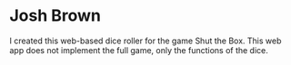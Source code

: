 # Josh Brown
I created this web-based dice roller for the game Shut the Box.
This web app does not implement the full game, only the functions of the dice.
